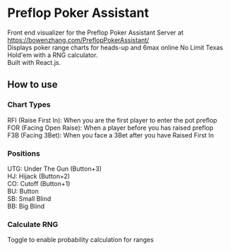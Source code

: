 # Preflop Poker Assistant
Front end visualizer for the Preflop Poker Assistant Server at https://bowenzhang.com/PreflopPokerAssistant/  
Displays poker range charts for heads-up and 6max online No Limit Texas Hold'em with a RNG calculator.  
Built with React.js.  

## How to use
### Chart Types
RFI (Raise First In): When you are the first player to enter the pot preflop  
FOR (Facing Open Raise): When a player before you has raised preflop  
F3B (Facing 3Bet): When you face a 3Bet after you have Raised First In  

### Positions
UTG: Under The Gun (Button+3)  
HJ: Hijack (Button+2)  
CO: Cutoff (Button+1)  
BU: Button  
SB: Small Blind  
BB: Big Blind  

### Calculate RNG
Toggle to enable probability calculation for ranges
